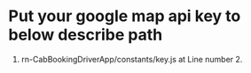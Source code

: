 # Put your google map api key to below describe path

1. rn-CabBookingDriverApp/constants/key.js at Line number 2.
